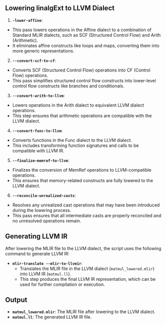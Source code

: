 ## Lowering linalgExt to LLVM Dialect

1. **`-lower-affine`**:
  - This pass lowers operations in the Affine dialect to a combination of Standard MLIR dialects, such as SCF (Structured Control Flow) and Arith (Arithmetic).
  - It eliminates affine constructs like loops and maps, converting them into more generic representations.

2. **`--convert-scf-to-cf`**:
  - Converts SCF (Structured Control Flow) operations into CF (Control Flow) operations.
  - This pass simplifies structured control flow constructs into lower-level control flow constructs like branches and conditionals.

3. **`--convert-arith-to-llvm`**:
  - Lowers operations in the Arith dialect to equivalent LLVM dialect operations.
  - This step ensures that arithmetic operations are compatible with the LLVM dialect.

4. **`--convert-func-to-llvm`**:
  - Converts functions in the Func dialect to the LLVM dialect.
  - This includes transforming function signatures and calls to be compatible with LLVM IR.

5. **`--finalize-memref-to-llvm`**:
  - Finalizes the conversion of MemRef operations to LLVM-compatible operations.
  - This ensures that memory-related constructs are fully lowered to the LLVM dialect.

6. **`--reconcile-unrealized-casts`**:
  - Resolves any unrealized cast operations that may have been introduced during the lowering process.
  - This pass ensures that all intermediate casts are properly reconciled and no unresolved operations remain.

## Generating LLVM IR

After lowering the MLIR file to the LLVM dialect, the script uses the following command to generate LLVM IR:

- **`mlir-translate --mlir-to-llvmir`**:
  - Translates the MLIR file in the LLVM dialect (`matmul_lowered.mlir`) into LLVM IR (`matmul.ll`).
  - This step produces the final LLVM IR representation, which can be used for further compilation or execution.

## Output

- **`matmul_lowered.mlir`**: The MLIR file after lowering to the LLVM dialect.
- **`matmul.ll`**: The generated LLVM IR file.